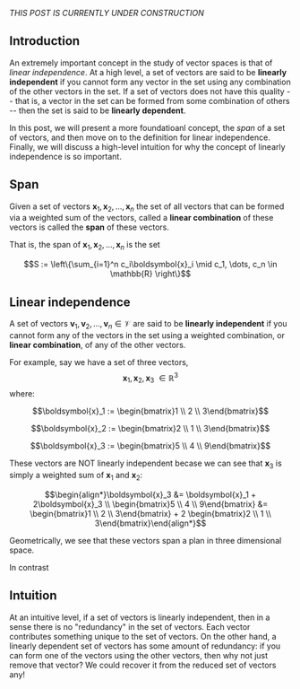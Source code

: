 
_THIS POST IS CURRENTLY UNDER CONSTRUCTION_

Introduction
------------

An extremely important concept in the study of vector spaces is that of _linear independence_. At a high level, a set of vectors are said to be **linearly independent** if you cannot form any vector in the set using any combination of the other vectors in the set. If a set of vectors does not have this quality -- that is, a vector in the set can be formed from some combination of others -- then the set is said to be **linearly dependent**.

In this post, we will present a more foundatioanl concept, the _span_ of a set of vectors, and then move on to the definition for linear independence. Finally, we will discuss a high-level intuition for why the concept of linearly independence is so important.

Span
----

Given a set of vectors $\boldsymbol{x}_1, \boldsymbol{x}_2, \dots, \boldsymbol{x}_n$ the set of all vectors that can be formed via a weighted sum of the vectors, called a **linear combination** of these vectors is called the **span** of these vectors. 

That is, the span of  $\boldsymbol{x}_1, \boldsymbol{x}_2, \dots, \boldsymbol{x}_n$ is the set 

$$S := \left\{\sum_{i=1}^n c_i\boldsymbol{x}_i \mid c_1, \dots, c_n \in \mathbb{R} \right\}$$


Linear independence
-------------------

A set of vectors $\boldsymbol{v}_1, \boldsymbol{v}_2, \dots, \boldsymbol{v}_n \in \mathcal{V}$ are said to be **linearly independent** if you cannot form any of the vectors in the set using a weighted combination, or **linear combination**, of any of the other vectors.

For example, say we have a set of three vectors, $$\boldsymbol{x}_1, \boldsymbol{x}_2, \boldsymbol{x}_3\ \in \mathbb{R}^3$$ where:

$$\boldsymbol{x}_1 := \begin{bmatrix}1 \\ 2 \\ 3\end{bmatrix}$$

$$\boldsymbol{x}_2 := \begin{bmatrix}2 \\ 1 \\ 3\end{bmatrix}$$

$$\boldsymbol{x}_3 := \begin{bmatrix}5 \\ 4 \\ 9\end{bmatrix}$$

These vectors are NOT linearly independent becase we can see that $\boldsymbol{x}_3$ is simply a weighted sum of $\boldsymbol{x}_1$ and $\boldsymbol{x}_2$:

$$\begin{align*}\boldsymbol{x}_3 &= \boldsymbol{x}_1 + 2\boldsymbol{x}_3 \\ \begin{bmatrix}5 \\ 4 \\ 9\end{bmatrix} &= \begin{bmatrix}1 \\ 2 \\ 3\end{bmatrix} + 2 \begin{bmatrix}2 \\ 1 \\ 3\end{bmatrix}\end{align*}$$

Geometrically, we see that these vectors span a plan in three dimensional space.

In contrast


Intuition
---------

At an intuitive level, if a set of vectors is linearly independent, then in a sense there is no "redundancy" in the set of vectors. Each vector contributes something unique to the set of vectors. On the other hand, a linearly dependent set of vectors has some amount of redundancy: if you can form one of the vectors using the other vectors, then why not just remove that vector? We could recover it from the reduced set of vectors any!
